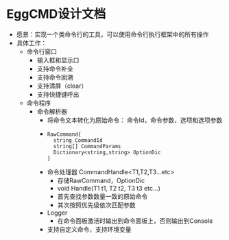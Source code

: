 # EggCMD设计文档
+ 愿景：实现一个类命令行的工具，可以使用命令行执行框架中的所有操作
+ 具体工作：
  + 命令行窗口
    + 输入框和显示口
    + 支持命令补全
    + 支持命令回溯
    + 支持清屏（clear）
    + 支持快捷键呼出
  + 命令程序
    + 命令解析器
      + 将命令文本转化为原始命令： 命令Id，命令参数，选项和选项参数
      + ````
        RawCommand{
          string CommandId
          string[] CommandParams
          Dictionary<string,string> OptionDic
        }
        ````
      + 命令处理器 CommandHandle<T1,T2,T3...etc>
        + 存储RawCommand，OptionDic
        + void Handle(T1 t1, T2 t2, T3 t3 etc...)
        + 首先查找参数数量一致的原始命令
        + 其次按照优先级依次匹配参数
      + Logger
        + 在命令面板激活时输出到命令面板上，否则输出到Console
      + 支持自定义命令，支持环境变量
    